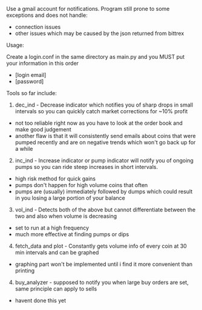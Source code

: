 
Use a gmail account for notifications. Program still prone to some exceptions and does not handle:
- connection issues
- other issues which may be caused by the json returned from bittrex

Usage:

Create a login.conf in the same directory as main.py and you MUST put your information in this order
- [login email]
- [password]


Tools so far include:
1) dec_ind - Decrease indicator which notifies you of sharp drops in small intervals so you can quickly catch market corrections for ~10% profit
- not too reliable right now as you have to look at the order book and make good judgement
- another flaw is that it will consistently send emails about coins that were pumped recently and are on negative trends which won't go back up for a while

2) inc_ind - Increase indicator or pump indicator will notify you of ongoing pumps so you can ride steep increases in short intervals.
- high risk method for quick gains
- pumps don't happen for high volume coins that often
- pumps are (usually) immediately followed by dumps which could result in you losing a large portion of your balance

3) vol_ind - Detects both of the above but cannot differentiate between the two and also when volume is decreasing
- set to run at a high frequency
- much more effective at finding pumps or dips

4) fetch_data and plot - Constantly gets volume info of every coin at 30 min intervals and can be graphed
- graphing part won't be implemented until i find it more convenient than printing

4) buy_analyzer - supposed to notify you when large buy orders are set, same principle can apply to sells
- havent done this yet
